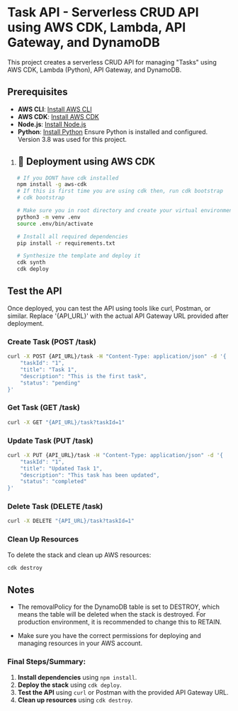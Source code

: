 # Task API - Serverless CRUD API using AWS CDK, Lambda, API Gateway, and DynamoDB

This project creates a serverless CRUD API for managing "Tasks" using AWS CDK, Lambda (Python), API Gateway, and DynamoDB.

## Prerequisites

- **AWS CLI**: [Install AWS CLI](https://docs.aws.amazon.com/cli/latest/userguide/getting-started-install.html)
- **AWS CDK**: [Install AWS CDK](https://docs.aws.amazon.com/cdk/latest/guide/getting_started.html)
- **Node.js**: [Install Node.js](https://nodejs.org/en/download/)
- **Python**: [Install Python](https://www.python.org/downloads/) Ensure Python is installed and configured. Version 3.8 was used for this project.

1. ## 🚀 Deployment using AWS CDK

```bash
   # If you DONT have cdk installed
   npm install -g aws-cdk
   # If this is first time you are using cdk then, run cdk bootstrap
   # cdk bootstrap

   # Make sure you in root directory and create your virtual environment
   python3 -m venv .env
   source .env/bin/activate

   # Install all required dependencies
   pip install -r requirements.txt

   # Synthesize the template and deploy it
   cdk synth
   cdk deploy
```

## Test the API

Once deployed, you can test the API using tools like curl, Postman, or similar. Replace '{API_URL}' with the actual API Gateway URL provided after deployment.

### Create Task (POST /task)

````bash
curl -X POST {API_URL}/task -H "Content-Type: application/json" -d '{
    "taskId": "1",
    "title": "Task 1",
    "description": "This is the first task",
    "status": "pending"
}'
````

### Get Task (GET /task)
```bash
curl -X GET "{API_URL}/task?taskId=1"
```
### Update Task (PUT /task)
```bash
curl -X PUT {API_URL}/task -H "Content-Type: application/json" -d '{
    "taskId": "1",
    "title": "Updated Task 1",
    "description": "This task has been updated",
    "status": "completed"
}'
```

### Delete Task (DELETE /task)
```bash
curl -X DELETE "{API_URL}/task?taskId=1"
```
### Clean Up Resources
To delete the stack and clean up AWS resources:

```bash
cdk destroy
```

## Notes 

- The removalPolicy for the DynamoDB table is set to DESTROY, which means the table will be deleted when the stack is destroyed. For production environment, it is recommended to change this to RETAIN.

- Make sure you have the correct permissions for deploying and managing resources in your AWS account.


### Final Steps/Summary:
1. **Install dependencies** using `npm install`.
2. **Deploy the stack** using `cdk deploy`.
3. **Test the API** using `curl` or Postman with the provided API Gateway URL.
4. **Clean up resources** using `cdk destroy`.

